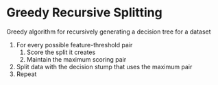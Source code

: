 # Greedy Recursive Splitting

Greedy algorithm for recursively generating a decision tree for a dataset

1. For every possible feature-threshold pair
    1. Score the split it creates
    1. Maintain the maximum scoring pair
1. Split data with the decision stump that uses the maximum pair
1. Repeat